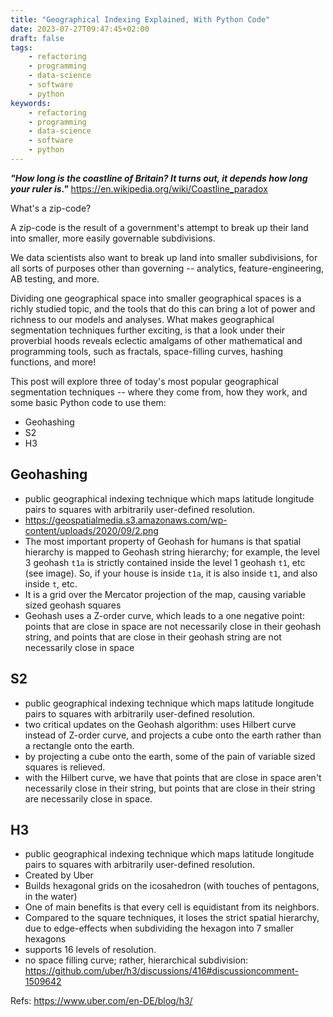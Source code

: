 ```yaml
---
title: "Geographical Indexing Explained, With Python Code"
date: 2023-07-27T09:47:45+02:00
draft: false
tags:
    - refactoring
    - programming
    - data-science
    - software
    - python
keywords:
    - refactoring
    - programming
    - data-science
    - software
    - python
---
```

***"How long is the coastline of Britain? It turns out, it depends how long your ruler is."***
https://en.wikipedia.org/wiki/Coastline_paradox

What's a zip-code?

A zip-code is the result of a government's attempt to break up their land into smaller, more easily governable subdivisions.

We data scientists also want to break up land into smaller subdivisions, for all sorts of purposes other than governing -- analytics, feature-engineering, AB testing, and more.

Dividing one geographical space into smaller geographical spaces is a richly studied topic, and the tools that do this can bring a lot of power and richness to our models and analyses. What makes geographical segmentation techniques further exciting, is that a look under their proverbial hoods reveals eclectic amalgams of other mathematical and programming tools, such as fractals, space-filling curves, hashing functions, and more!

This post will explore three of today's most popular geographical segmentation techniques -- where they come from, how they work, and some basic Python code to use them:
- Geohashing
- S2
- H3

## Geohashing
- public geographical indexing technique which maps latitude longitude pairs to squares with arbitrarily user-defined resolution.
- https://geospatialmedia.s3.amazonaws.com/wp-content/uploads/2020/09/2.png
- The most important property of Geohash for humans is that spatial hierarchy is mapped to Geohash string hierarchy; for example, the level 3 geohash `t1a` is strictly contained inside the level 1 geohash `t1`, etc (see image). So, if your house is inside `t1a`, it is also inside `t1`, and also inside `t`, etc.
- It is a grid over the Mercator projection of the map, causing variable sized geohash squares
- Geohash uses a Z-order curve, which leads to a one negative point: points that are close in space are not necessarily close in their geohash string, and points that are close in their geohash string are not necessarily close in space

## S2
- public geographical indexing technique which maps latitude longitude pairs to squares with arbitrarily user-defined resolution.
- two critical updates on the Geohash algorithm: uses Hilbert curve instead of Z-order curve, and projects a cube onto the earth rather than a rectangle onto the earth.
- by projecting a cube onto the earth, some of the pain of variable sized squares is relieved.
- with the Hilbert curve, we have that points that are close in space aren't necessarily close in their string, but points that are close in their string are necessarily close in space.

## H3
- public geographical indexing technique which maps latitude longitude pairs to squares with arbitrarily user-defined resolution.
- Created by Uber
- Builds hexagonal grids on the icosahedron (with touches of pentagons, in the water)
- One of main benefits is that every cell is equidistant from its neighbors.
- Compared to the square techniques, it loses the strict spatial hierarchy, due to edge-effects when subdividing the hexagon into 7 smaller hexagons
- supports 16 levels of resolution.
- no space filling curve; rather, hierarchical subdivision: https://github.com/uber/h3/discussions/416#discussioncomment-1509642

Refs:
https://www.uber.com/en-DE/blog/h3/
